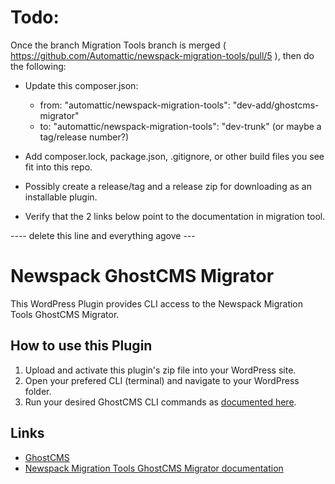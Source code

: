 #  Todo: 

Once the branch Migration Tools branch is merged ( https://github.com/Automattic/newspack-migration-tools/pull/5 ), then do the following:

- Update this composer.json:
  - from: "automattic/newspack-migration-tools": "dev-add/ghostcms-migrator"
  - to:  "automattic/newspack-migration-tools": "dev-trunk" (or maybe a tag/release number?)

- Add composer.lock, package.json, .gitignore, or other build files you see fit into this repo.

- Possibly create a release/tag and a release zip for downloading as an installable plugin.

- Verify that the 2 links below point to the documentation in migration tool.

---- delete this line and everything agove ---

# Newspack GhostCMS Migrator

This WordPress Plugin provides CLI access to the Newspack Migration Tools GhostCMS Migrator.

## How to use this Plugin

1. Upload and activate this plugin's zip file into your WordPress site.
2. Open your prefered CLI (terminal) and navigate to your WordPress folder.
3. Run your desired GhostCMS CLI commands as [documented here](https://github.com/Automattic/newspack-migration-tools/docs/GhostCMS.md).


## Links

* [GhostCMS](https://ghost.org/)
* [Newspack Migration Tools GhostCMS Migrator documentation](https://github.com/Automattic/newspack-migration-tools/docs/GhostCMS.md)

